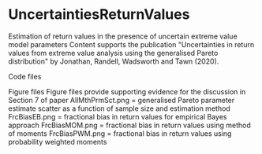 # UncertaintiesReturnValues
Estimation of return values in the presence of uncertain extreme value model parameters
Content supports the publication "Uncertainties in return values from extreme value analysis using the generalised Pareto distribution" by Jonathan, Randell, Wadsworth and Tawn (2020).

Code files


Figure files
Figure files provide supporting evidence for the discussion in Section 7 of paper
AllMthPrmSct.png = generalised Pareto parameter estimate scatter as a function of sample size and estimation method
FrcBiasEB.png = fractional bias in return values for empirical Bayes approach
FrcBiasMOM.png = fractional bias in return values using method of moments
FrcBiasPWM.png = fractional bias in return values using probability weighted moments

